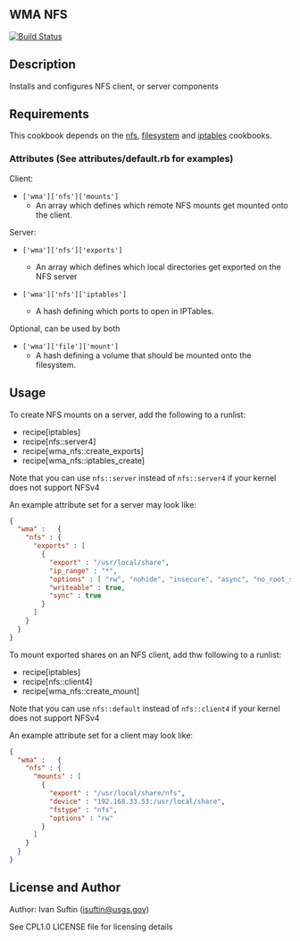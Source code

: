 WMA NFS
---

[![Build Status](https://travis-ci.org/USGS-CIDA/cookbook-wma-nfs.svg?branch=master)](https://travis-ci.org/USGS-CIDA/cookbook-wma-nfs)

Description
-----------

Installs and configures NFS client, or server components

Requirements
------------

This cookbook depends on the [nfs](https://supermarket.chef.io/cookbooks/nfs),
[filesystem](https://supermarket.chef.io/cookbooks/filesystem) and [iptables](https://supermarket.chef.io/cookbooks/iptables)
cookbooks.

### Attributes (See attributes/default.rb for examples)

Client:
* `['wma']['nfs']['mounts']`
  - An array which defines which remote NFS mounts get mounted onto the client.

Server:
* `['wma']['nfs']['exports']`
  - An array which defines which local directories get exported on the NFS server

* `['wma']['nfs']['iptables']`
  - A hash defining which ports to open in IPTables.

Optional, can be used by both
* `['wma']['file']['mount']`
  - A hash defining a volume that should be mounted onto the filesystem.

## Usage

To create NFS mounts on a server, add the following to a runlist:

- recipe[iptables]
- recipe[nfs::server4]
- recipe[wma_nfs::create_exports]
- recipe[wma_nfs::iptables_create]

Note that you can use `nfs::server` instead of `nfs::server4` if your kernel does
not support NFSv4

An example attribute set for a server may look like:
```json
{
  "wma" :   {
    "nfs" : {
      "exports" : [
        {
          "export" : "/usr/local/share",
          "ip_range" : "*",
          "options" : [ "rw", "nohide", "insecure", "async", "no_root_squash", "no_subtree_check" ],
          "writeable" : true,
          "sync" : true
        }
      ]
    }
  }
}
```

To mount exported shares on an NFS client, add thw following to a runlist:

- recipe[iptables]
- recipe[nfs::client4]
- recipe[wma_nfs::create_mount]

Note that you can use `nfs::default` instead of `nfs::client4` if your kernel does
not support NFSv4

An example attribute set for a client may look like:
```json
{
  "wma" :   {
    "nfs" : {
      "mounts" : [
        {
          "export" : "/usr/local/share/nfs",
          "device" : "192.168.33.53:/usr/local/share",
          "fstype" : "nfs",
          "options" : "rw"
        }
      ]
    }
  }
}
```

## License and Author

Author: Ivan Suftin (isuftin@usgs.gov)

See CPL1.0 LICENSE file for licensing details
